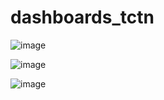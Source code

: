 # dashboards_tctn
![image](https://github.com/ysabeellaa/dashboards_tctn/assets/123129229/d443d794-c994-4fb4-873f-f65b238f0251)



![image](https://github.com/ysabeellaa/dashboards_tctn/assets/123129229/c4ef0467-25a7-4024-89b9-d6728d4676c5)


![image](https://github.com/ysabeellaa/dashboards_tctn/assets/123129229/8870b68a-93cb-42b1-bd8a-5e69f8b632d4)
